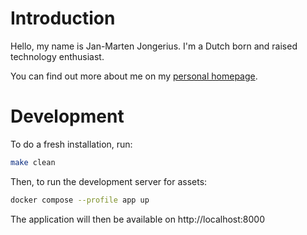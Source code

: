 # Introduction

Hello, my name is Jan-Marten Jongerius. I'm a Dutch born and raised technology
enthusiast.

You can find out more about me on my [personal homepage](https://janmarten.name).

# Development

To do a fresh installation, run:

```bash
make clean
```

Then, to run the development server for assets:

```bash
docker compose --profile app up
```

The application will then be available on http://localhost:8000